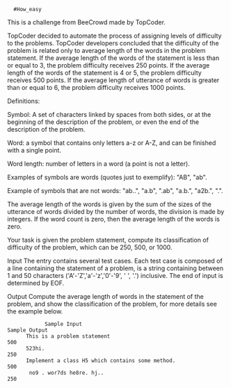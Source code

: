       #  H o w _ e a s y 
 
This is a challenge from BeeCrowd made by TopCoder.

TopCoder decided to automate the process of assigning levels of difficulty to the problems. TopCoder developers concluded that the difficulty of the problem is related only to average length of the words in the problem statement. If the average length of the words of the statement is less than or equal to 3, the problem difficulty receives 250 points. If the average length of the words of the statement is 4 or 5, the problem difficulty receives 500 points. If the average length of utterance of words is greater than or equal to 6, the problem difficulty receives 1000 points.


Definitions:

Symbol: A set of characters linked by spaces from both sides, or at the beginning of the description of the problem, or even the end of the description of the problem.

Word: a symbol that contains only letters a-z or A-Z, and can be finished with a single point.

Word length: number of letters in a word (a point is not a letter).


Examples of symbols are words (quotes just to exemplify): "AB", "ab".

Example of symbols that are not words: "ab..", "a.b", ".ab", "a.b.", "a2b.", ".".


The average length of the words is given by the sum of the sizes of the utterance of words divided by the number of words, the division is made by integers. If the word count is zero, then the average length of the words is zero.


Your task is given the problem statement, compute its classification of difficulty of the problem, which can be 250, 500, or 1000.

Input
The entry contains several test cases. Each test case is composed of a line containing the statement of a problem, is a string containing between 1 and 50 characters ('A'-'Z','a'-'z','0'-'9', ' ', '.') inclusive. The end of input is determined by EOF.

Output
Compute the average length of words in the statement of the problem, and show the classification of the problem, for more details see the example below.


                Sample Input	                                                            Sample Output
          This is a problem statement                                                         500
          523hi.                                                                              250
          Implement a class H5 which contains some method.                                    500
           no9 . wor7ds he8re. hj..                                                           250
       
